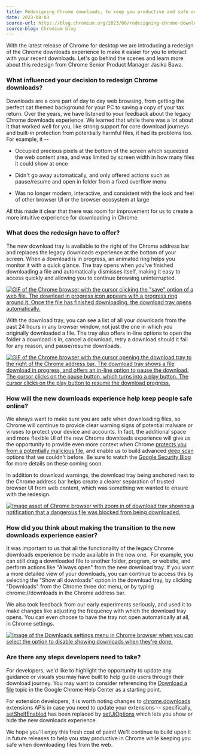 ```yaml
---
title: Redesigning Chrome downloads, to keep you productive and safe online
date: 2023-08-03
source-url: https://blog.chromium.org/2023/08/redesigning-chrome-downloads-to-keep.html
source-blog: Chromium blog
---
```


With the latest release of Chrome for desktop we are introducing a redesign of the Chrome downloads experience to make it easier for you to interact with your recent downloads. Let's go behind the scenes and learn more about this redesign from Chrome Senior Product Manager Jasika Bawa.

### What influenced your decision to redesign Chrome downloads?

Downloads are a core part of day to day web browsing, from getting the perfect cat themed background for your PC to saving a copy of your tax return. Over the years, we have listened to your feedback about the legacy Chrome downloads experience. We learned that while there was a lot about it that worked well for you, like strong support for core download journeys and built-in protection from potentially harmful files, it had its problems too. For example, it --

-   Occupied precious pixels at the bottom of the screen which squeezed the web content area, and was limited by screen width in how many files it could show at once

-   Didn't go away automatically, and only offered actions such as pause/resume and open in folder from a fixed overflow menu

-   Was no longer modern, interactive, and consistent with the look and feel of other browser UI or the browser ecosystem at large

All this made it clear that there was room for improvement for us to create a more intuitive experience for downloading in Chrome.

### What does the redesign have to offer?

The new download tray is available to the right of the Chrome address bar and replaces the legacy downloads experience at the bottom of your screen. When a download is in progress, an animated ring helps you monitor it with a quick glance. The tray opens when you've finished downloading a file and automatically dismisses itself, making it easy to access quickly and allowing you to continue browsing uninterrupted.

[![GIF of the Chrome browser with the cursor clicking the "save" option of a web file. The download in progress icon appears with a progress ring around it. Once the file has finished downloading, the download tray opens automatically.](https://blogger.googleusercontent.com/img/b/R29vZ2xl/AVvXsEgbJmzVloE8K113g3HXvVR5m0deTAdu9ojWOh4-HcgtdFdFE8uu2NCIHr0BAfQLyot8VtOk6qrNt51xjk0howX9ufqNicGw53OLikufsJrAJxuFSeMbdWBB-bCw8VoywDYQmM16_Zz56bPk2nbIBooBHDbDSVvypVvv-t9NQgT5EjXBKn6flb6WI3Uw0P3k/s16000/03_Downloads_Typical_Workflow.gif)](https://blogger.googleusercontent.com/img/b/R29vZ2xl/AVvXsEgbJmzVloE8K113g3HXvVR5m0deTAdu9ojWOh4-HcgtdFdFE8uu2NCIHr0BAfQLyot8VtOk6qrNt51xjk0howX9ufqNicGw53OLikufsJrAJxuFSeMbdWBB-bCw8VoywDYQmM16_Zz56bPk2nbIBooBHDbDSVvypVvv-t9NQgT5EjXBKn6flb6WI3Uw0P3k/s1080/03_Downloads_Typical_Workflow.gif)

With the download tray, you can see a list of all your downloads from the past 24 hours in any browser window, not just the one in which you originally downloaded a file. The tray also offers in-line options to open the folder a download is in, cancel a download, retry a download should it fail for any reason, and pause/resume downloads.

[![GIF of the Chrome browser with the cursor opening the download tray to the right of the Chrome address bar. The download tray shows a file download in progress, and offers an in-line option to pause the download. The cursor clicks on the pause button, which turns into a play button. The cursor clicks on the play button to resume the download progress.](https://blogger.googleusercontent.com/img/b/R29vZ2xl/AVvXsEhVxwPqeNXRP5BuOktf_i-hO_BsAqiNPI0IKBJVfSUJ15wkd1cIpzB3zL-P6_GVU8OfJ5-aCCgu37-iZ0eBXPgeKdETiNxYt4e_rjPghPc7C2B03HpZloUjsELm7-wZuC9BSNq-6_q_-Ot03u_7QQM7rtOZOjcNBEcsVQU91l1BePBs4fusB0NFtxdSdpgf/s16000/02_Downloads_Pause_Resume.gif)](https://blogger.googleusercontent.com/img/b/R29vZ2xl/AVvXsEhVxwPqeNXRP5BuOktf_i-hO_BsAqiNPI0IKBJVfSUJ15wkd1cIpzB3zL-P6_GVU8OfJ5-aCCgu37-iZ0eBXPgeKdETiNxYt4e_rjPghPc7C2B03HpZloUjsELm7-wZuC9BSNq-6_q_-Ot03u_7QQM7rtOZOjcNBEcsVQU91l1BePBs4fusB0NFtxdSdpgf/s1080/02_Downloads_Pause_Resume.gif)

### How will the new downloads experience help keep people safe online? 

We always want to make sure you are safe when downloading files, so Chrome will continue to provide clear warning signs of potential malware or viruses to protect your device and accounts. In fact, the additional space and more flexible UI of the new Chrome downloads experience will give us the opportunity to provide even more context when Chrome [protects you from a potentially malicious file](https://support.google.com/chrome/answer/6261569), and enable us to build advanced [deep scan](https://security.googleblog.com/2022/12/enhanced-protection-strongest-level-of.html) options that we couldn't before. Be sure to watch the [Google Security Blog](https://security.googleblog.com/) for more details on these coming soon.

In addition to download warnings, the download tray being anchored next to the Chrome address bar helps create a clearer separation of trusted browser UI from web content, which was something we wanted to ensure with the redesign.

[![Image asset of Chrome browser with zoom in of download tray showing a notification that a dangerous file was blocked from being downloaded.](https://blogger.googleusercontent.com/img/b/R29vZ2xl/AVvXsEgTIT3vfufB0MF9eg6j7R63Pnzb3WUEkFmCb5ZifLGjdBoLUt7SNZNM4o86VGq84QsN4k03XFLFhqLZcJIXEoKScOcY8bFgHFJa9Sa7WYD1fbcZjnYdF00BKfKLMGKHe7_mTTQu8YrN5utgTtNfS66K_28U8juA5qP-h3-g9yHL82446t6C4_cNyN73DZbt/s16000/01_Warning.png)](https://blogger.googleusercontent.com/img/b/R29vZ2xl/AVvXsEgTIT3vfufB0MF9eg6j7R63Pnzb3WUEkFmCb5ZifLGjdBoLUt7SNZNM4o86VGq84QsN4k03XFLFhqLZcJIXEoKScOcY8bFgHFJa9Sa7WYD1fbcZjnYdF00BKfKLMGKHe7_mTTQu8YrN5utgTtNfS66K_28U8juA5qP-h3-g9yHL82446t6C4_cNyN73DZbt/s2251/01_Warning.png)

### How did you think about making the transition to the new downloads experience easier?

It was important to us that all the functionality of the legacy Chrome downloads experience be made available in the new one.  For example, you can still drag a downloaded file to another folder, program, or website, and perform actions like "Always open" from the new download tray. If you want a more detailed view of your downloads, you can continue to access this by selecting the "Show all downloads" option in the download tray, by clicking "Downloads" from the Chrome three dot menu, or by typing chrome://downloads in the Chrome address bar.

We also took feedback from our early experiments seriously, and used it to make changes like adjusting the frequency with which the download tray opens. You can even choose to have the tray not open automatically at all, in Chrome settings.

[![Image of the Downloads settings menu in Chrome browser when you can select the option to disable showing downloads when they're done.](https://blogger.googleusercontent.com/img/b/R29vZ2xl/AVvXsEh9rQCF4Q6wS6Fd3eRFNKBFDlW4PTEfKB66TcZpNqUCo-k-wuDttbt4Y2YST0OX6FVIbDglglvRLyrd6ACsYhiT9fAXdBcA4oxMo6KAZ9_mp-sOWK4VR4O6Y1bFTW2skTGLZFP0eiGaPKhevDG6t3_6PfX5xRC7WDHH43nKg0_IvH9fkchTMneMFoDLrsoS/s16000/05_NewSetting.png)](https://blogger.googleusercontent.com/img/b/R29vZ2xl/AVvXsEh9rQCF4Q6wS6Fd3eRFNKBFDlW4PTEfKB66TcZpNqUCo-k-wuDttbt4Y2YST0OX6FVIbDglglvRLyrd6ACsYhiT9fAXdBcA4oxMo6KAZ9_mp-sOWK4VR4O6Y1bFTW2skTGLZFP0eiGaPKhevDG6t3_6PfX5xRC7WDHH43nKg0_IvH9fkchTMneMFoDLrsoS/s4168/05_NewSetting.png)

### Are there any steps developers need to take? 

For developers, we'd like to highlight the opportunity to update any guidance or visuals you may have built to help guide users through their download journey. You may want to consider referencing the [Download a file](https://support.google.com/chrome/answer/95759) topic in the Google Chrome Help Center as a starting point.

For extension developers, it is worth noting changes to [chrome.downloads](https://developer.chrome.com/docs/extensions/reference/downloads/) extensions APIs in case you need to update your extensions -- specifically, [setShelfEnabled](https://developer.chrome.com/docs/extensions/reference/downloads/#method-setShelfEnabled) has been replaced by [setUiOptions](https://developer.chrome.com/docs/extensions/reference/downloads/#method-setUiOptions) which lets you show or hide the new downloads experience.

We hope you'll enjoy this fresh coat of paint! We'll continue to build upon it in future releases to help you stay productive in Chrome while keeping you safe when downloading files from the web.